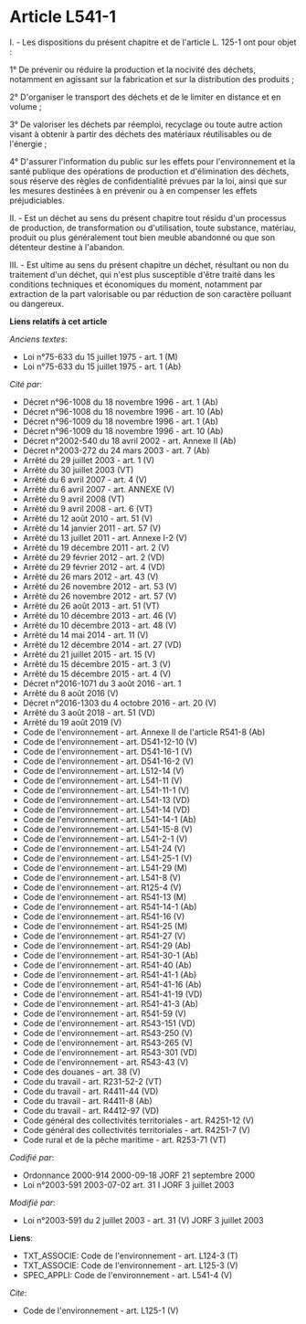 # Article L541-1

I. - Les dispositions du présent chapitre et de l'article L. 125-1 ont pour objet :

1° De prévenir ou réduire la production et la nocivité des déchets, notamment en agissant sur la fabrication et sur la
distribution des produits ;

2° D'organiser le transport des déchets et de le limiter en distance et en volume ;

3° De valoriser les déchets par réemploi, recyclage ou toute autre action visant à obtenir à partir des déchets des matériaux
réutilisables ou de l'énergie ;

4° D'assurer l'information du public sur les effets pour l'environnement et la santé publique des opérations de production et
d'élimination des déchets, sous réserve des règles de confidentialité prévues par la loi, ainsi que sur les mesures destinées
à en prévenir ou à en compenser les effets préjudiciables.

II. - Est un déchet au sens du présent chapitre tout résidu d'un processus de production, de transformation ou d'utilisation,
toute substance, matériau, produit ou plus généralement tout bien meuble abandonné ou que son détenteur destine à l'abandon.

III. - Est ultime au sens du présent chapitre un déchet, résultant ou non du traitement d'un déchet, qui n'est plus
susceptible d'être traité dans les conditions techniques et économiques du moment, notamment par extraction de la part
valorisable ou par réduction de son caractère polluant ou dangereux.

**Liens relatifs à cet article**

_Anciens textes_:

  - Loi n°75-633 du 15 juillet 1975 - art. 1 (M)
  - Loi n°75-633 du 15 juillet 1975 - art. 1 (Ab)

_Cité par_:

  - Décret n°96-1008 du 18 novembre 1996 - art. 1 (Ab)
  - Décret n°96-1008 du 18 novembre 1996 - art. 10 (Ab)
  - Décret n°96-1009 du 18 novembre 1996 - art. 1 (Ab)
  - Décret n°96-1009 du 18 novembre 1996 - art. 10 (Ab)
  - Décret n°2002-540 du 18 avril 2002 - art. Annexe II (Ab)
  - Décret n°2003-272 du 24 mars 2003 - art. 7 (Ab)
  - Arrêté du 29 juillet 2003 - art. 1 (V)
  - Arrêté du 30 juillet 2003 (VT)
  - Arrêté du 6 avril 2007 - art. 4 (V)
  - Arrêté du 6 avril 2007 - art. ANNEXE (V)
  - Arrêté du 9 avril 2008 (VT)
  - Arrêté du 9 avril 2008 - art. 6 (VT)
  - Arrêté du 12 août 2010 - art. 51 (V)
  - Arrêté du 14 janvier 2011 - art. 57 (V)
  - Arrêté du 13 juillet 2011 - art. Annexe I-2 (V)
  - Arrêté du 19 décembre 2011 - art. 2 (V)
  - Arrêté du 29 février 2012 - art. 2 (VD)
  - Arrêté du 29 février 2012 - art. 4 (VD)
  - Arrêté du 26 mars 2012 - art. 43 (V)
  - Arrêté du 26 novembre 2012 - art. 53 (V)
  - Arrêté du 26 novembre 2012 - art. 57 (V)
  - Arrêté du 26 août 2013 - art. 51 (VT)
  - Arrêté du 10 décembre 2013 - art. 46 (V)
  - Arrêté du 10 décembre 2013 - art. 48 (V)
  - Arrêté du 14 mai 2014 - art. 11 (V)
  - Arrêté du 12 décembre 2014 - art. 27 (VD)
  - Arrêté du 21 juillet 2015 - art. 15 (V)
  - Arrêté du 15 décembre 2015 - art. 3 (V)
  - Arrêté du 15 décembre 2015 - art. 4 (V)
  - Décret n°2016-1071 du 3 août 2016 - art. 1
  - Arrêté du 8 août 2016 (V)
  - Décret n°2016-1303 du 4 octobre 2016 - art. 20 (V)
  - Arrêté du 3 août 2018 - art. 51 (VD)
  - Arrêté du 19 août 2019 (V)
  - Code de l'environnement - art. Annexe II de l'article R541-8 (Ab)
  - Code de l'environnement - art. D541-12-10 (V)
  - Code de l'environnement - art. D541-16-1 (V)
  - Code de l'environnement - art. D541-16-2 (V)
  - Code de l'environnement - art. L512-14 (V)
  - Code de l'environnement - art. L541-11 (V)
  - Code de l'environnement - art. L541-11-1 (V)
  - Code de l'environnement - art. L541-13 (VD)
  - Code de l'environnement - art. L541-14 (VD)
  - Code de l'environnement - art. L541-14-1 (Ab)
  - Code de l'environnement - art. L541-15-8 (V)
  - Code de l'environnement - art. L541-2-1 (V)
  - Code de l'environnement - art. L541-24 (V)
  - Code de l'environnement - art. L541-25-1 (V)
  - Code de l'environnement - art. L541-29 (M)
  - Code de l'environnement - art. L541-8 (V)
  - Code de l'environnement - art. R125-4 (V)
  - Code de l'environnement - art. R541-13 (M)
  - Code de l'environnement - art. R541-14-1 (Ab)
  - Code de l'environnement - art. R541-16 (V)
  - Code de l'environnement - art. R541-25 (M)
  - Code de l'environnement - art. R541-27 (V)
  - Code de l'environnement - art. R541-29 (Ab)
  - Code de l'environnement - art. R541-30-1 (Ab)
  - Code de l'environnement - art. R541-40 (Ab)
  - Code de l'environnement - art. R541-41-1 (Ab)
  - Code de l'environnement - art. R541-41-16 (Ab)
  - Code de l'environnement - art. R541-41-19 (VD)
  - Code de l'environnement - art. R541-41-3 (Ab)
  - Code de l'environnement - art. R541-59 (V)
  - Code de l'environnement - art. R543-151 (VD)
  - Code de l'environnement - art. R543-250 (V)
  - Code de l'environnement - art. R543-265 (V)
  - Code de l'environnement - art. R543-301 (VD)
  - Code de l'environnement - art. R543-43 (V)
  - Code des douanes - art. 38 (V)
  - Code du travail - art. R231-52-2 (VT)
  - Code du travail - art. R4411-44 (VD)
  - Code du travail - art. R4411-8 (Ab)
  - Code du travail - art. R4412-97 (VD)
  - Code général des collectivités territoriales - art. R4251-12 (V)
  - Code général des collectivités territoriales - art. R4251-7 (V)
  - Code rural et de la pêche maritime - art. R253-71 (VT)

_Codifié par_:

  - Ordonnance 2000-914 2000-09-18 JORF 21 septembre 2000
  - Loi n°2003-591 2003-07-02 art. 31 I JORF 3 juillet 2003

_Modifié par_:

  - Loi n°2003-591 du 2 juillet 2003 - art. 31 (V) JORF 3 juillet 2003

**Liens**:

  - TXT_ASSOCIE: Code de l'environnement - art. L124-3 (T)
  - TXT_ASSOCIE: Code de l'environnement - art. L125-3 (V)
  - SPEC_APPLI: Code de l'environnement - art. L541-4 (V)

_Cite_:

  - Code de l'environnement - art. L125-1 (V)
